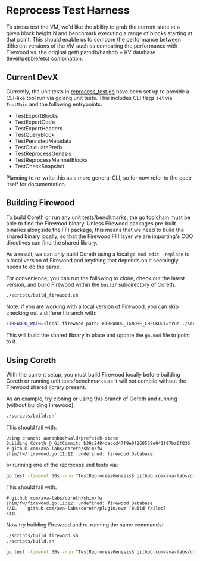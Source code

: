 # Reprocess Test Harness

To stress test the VM, we'd like the ability to grab the current state at a given block height N and benchmark executing a range of blocks starting at that point. This should enable us to compare the performance between different versions of the VM such as comparing the performance with Firewood vs. the original geth pathdb/hashdb + KV database (level/pebble/etc) combination.

## Current DevX

Currently, the unit tests in [reprocess_test.go](./reprocess_test.go) have been set up to provide a CLI-like tool run via golang unit tests. This includes CLI flags set via `TestMain` and the following entrypoints:

- TestExportBlocks
- TestExportCode
- TestExportHeaders
- TestQueryBlock
- TestPersistedMetadata
- TestCalculatePrefix
- TestReprocessGenesis
- TestReprocessMainnetBlocks
- TestCheckSnapshot

Planning to re-write this as a more general CLI, so for now refer to the code itself for documentation.

## Building Firewood

To build Coreth or run any unit tests/benchmarks, the go toolchain must be able to find the Firewood binary. Unless Firewood packages pre-built binaries alongside the FFI package, this means that we need to build the shared binary locally, so that the Firewood FFI layer we are importing's CGO directives can find the shared library.

As a result, we can only build Coreth using a local `go mod edit -replace` to a local version of Firewood and anything that depends on it seemingly needs to do the same.

For convenience, you can run the following to clone, check out the latest version, and build Firewood within the `build/` subdirectory of Coreth.

```bash
./scripts/build_firewood.sh
```

Note: if you are working with a local version of Firewood, you can skip checking out a different branch with:

```bash
FIREWOOD_PATH=<local-firewood-path> FIREWOOD_IGNORE_CHECKOUT=true ./scripts/build_firewood.sh
```

This will build the shared library in place and update the `go.mod` file to point to it.

## Using Coreth

With the current setup, you must build Firewood locally before building Coreth or running unit tests/benchmarks as it will not compile without the Firewood shared library present.

As an example, try cloning or using this branch of Coreth and running (without building Firewood):

```bash
./scripts/build.sh`
```

This should fail with:

```
Using branch: aaronbuchwald/prefetch-state
Building Coreth @ GitCommit: b39c2484deccd47f9e0f268559e041f97ba0f836
# github.com/ava-labs/coreth/shim/fw
shim/fw/firewood.go:11:12: undefined: firewood.Database
```

or running one of the reprocess unit tests via:

```bash
go test -timeout 30s -run ^TestReprocessGenesis$ github.com/ava-labs/coreth/plugin/evm -timeout=15s
```

This should fail with:

```
# github.com/ava-labs/coreth/shim/fw
shim/fw/firewood.go:11:12: undefined: firewood.Database
FAIL    github.com/ava-labs/coreth/plugin/evm [build failed]
FAIL
```

Now try building Firewood and re-running the same commands:

```bash
./scripts/build_firewood.sh
./scripts/build.sh
```

```bash
go test -timeout 30s -run ^TestReprocessGenesis$ github.com/ava-labs/coreth/plugin/evm -timeout=15s
```
